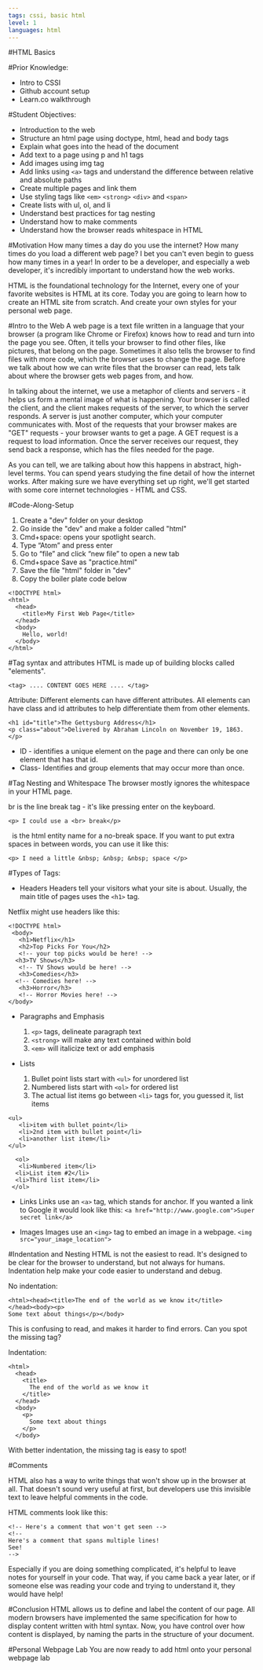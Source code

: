 ```yaml
---
tags: cssi, basic html
level: 1
languages: html
---
```

#HTML Basics

#Prior Knowledge:
+ Intro to CSSI
+ Github account setup
+ Learn.co walkthrough

#Student Objectives:
  + Introduction to the web
  + Structure an html page using doctype, html, head and body tags
  + Explain what goes into the head of the document
  + Add text to a page using p and h1 tags
  + Add images using img tag
  + Add links using ``<a>`` tags and understand the difference between relative and absolute paths
  + Create multiple pages and link them
  + Use styling tags like ``<em>`` ``<strong>`` ``<div>`` and ``<span>``
  + Create lists with ul, ol, and li
  + Understand best practices for tag nesting
  + Understand how to make comments
  + Understand how the browser reads whitespace in HTML

#Motivation
How many times a day do you use the internet? How many times do you load a different web page? I bet you can't even begin to guess how many times in a year! In order to be a developer, and especially a web developer, it's incredibly important to understand how the web works.

HTML is the foundational technology for the Internet, every one of your favorite websites is HTML at its core. Today you are going to learn how to create an HTML site from scratch. And create your own styles for your personal web page.


#Intro to the Web
A web page is a text file written in a language that your browser (a program like Chrome or Firefox) knows how to read and turn into the page you see.  Often, it tells your browser to find other files, like pictures, that belong on the page. Sometimes it also tells the browser to find files with more code, which the browser uses to change the page. Before we talk about how we can write files that the browser can read, lets talk about where the browser gets web pages from, and how.

In talking about the internet, we use a metaphor of clients and servers - it helps us form a mental image of what is happening. Your browser is called the client, and the client makes requests of the server, to which the server responds. A server is just another computer, which your computer communicates with. Most of the requests that your browser makes are "GET" requests - your browser wants to get a page. A GET request is a request to load information. Once the server receives our request, they send back a response, which has the files needed for the page.

As you can tell, we are talking about how this happens in abstract, high-level terms. You can spend years studying the fine detail of how the internet works. After making sure we have everything set up right, we'll get started with some core internet technologies - HTML and CSS.


#Code-Along-Setup
1. Create a "dev" folder on your desktop
2. Go inside the "dev" and make a folder called "html"
2. Cmd+space: opens your spotlight search.
3. Type “Atom” and press enter
4. Go to “file” and click “new file” to open a new tab
5. Cmd+space Save as "practice.html"
6. Save the file "html" folder in "dev"
7. Copy the boiler plate code below

```
<!DOCTYPE html>
<html>
  <head>
    <title>My First Web Page</title>
  </head>
  <body>
    Hello, world!
  </body>
</html>
```

#Tag syntax and attributes
HTML is made up of building blocks called "elements".
```
<tag> .... CONTENT GOES HERE .... </tag>
```
Attribute: Different elements can have different attributes. All elements can have class and id attributes to help differentiate them from other elements.

```
<h1 id="title">The Gettysburg Address</h1>
<p class="about">Delivered by Abraham Lincoln on November 19, 1863.</p>
```
+ ID - identifies a unique element on the page and there can only be one element that has that id.
+ Class- Identifies and group elements that may occur more than once.

#Tag Nesting and Whitespace
The browser mostly ignores the whitespace in your HTML page.

br is the line break tag - it's like pressing enter on the keyboard.
```
<p> I could use a <br> break</p>
```
&nbsp; is the html entity name for a no-break space. If you want to put extra spaces in between words, you can use it like this:
```
<p> I need a little &nbsp; &nbsp; &nbsp; space </p>
```

#Types of Tags:
+ Headers
Headers tell your visitors what your site is about. Usually, the main title of pages uses the `<h1>` tag.

Netflix might use headers like this:
```
<!DOCTYPE html>
 <body>
   <h1>Netflix</h1>
   <h2>Top Picks For You</h2>
   <!-- your top picks would be here! --> 
  <h3>TV Shows</h3>
   <!-- TV Shows would be here! -->
   <h3>Comedies</h3> 
  <!-- Comedies here! -->
   <h3>Horror</h3>
   <!-- Horror Movies here! --> 
</body>
```

+ Paragraphs and Emphasis
	1.	`<p>` tags, delineate paragraph text
	2.	`<strong>` will make any text contained within bold
	3.	`<em>` will italicize text or add emphasis

+ Lists
	1.	Bullet point lists start with `<ul>` for unordered list
	2.	Numbered lists start with `<ol>` for ordered list
	3.	The actual list items go between `<li>` tags for, you guessed it, list items

```
<ul>
   <li>item with bullet point</li>
   <li>2nd item with bullet point</li>
   <li>another list item</li> 
</ul>

  <ol>
   <li>Numbered item</li> 
  <li>List item #2</li> 
  <li>Third list item</li>
 </ol>
```
+ Links
Links use an `<a>` tag, which stands for anchor. If you wanted a link to Google it would look like this:
`<a href="http://www.google.com">Super secret link</a>`

+ Images
Images use an `<img>` tag to embed an image in a webpage.
`<img src="your_image_location">`

#Indentation and Nesting
HTML is not the easiest to read. It's designed to be clear for the browser to understand, but not always for humans. Indentation help make your code easier to understand and debug.

No indentation:
```
<html><head><title>The end of the world as we know it</title>
</head><body><p>
Some text about things</p></body>
```
This is confusing to read, and makes it harder to find errors. Can you spot the missing tag?

Indentation:
```
<html>
  <head>
    <title>
      The end of the world as we know it
    </title>
  </head>
  <body>
    <p>
      Some text about things
    </p>
  </body>
```
With better indentation, the missing tag is easy to spot!

#Comments

HTML also has a way to write things that won't show up in the browser at all. That doesn't sound very useful at first, but developers use this invisible text to leave helpful comments in the code.

HTML comments look like this:
```
<!-- Here's a comment that won't get seen -->
<!--
Here's a comment that spans multiple lines!
See!
-->
```

Especially if you are doing something complicated, it's helpful to leave notes for yourself in your code. That way, if you came back a year later, or if someone else was reading your code and trying to understand it, they would have help!

#Conclusion
HTML allows us to define and label the content of our page. All modern browsers have implemented the same specification for how to display content written with html syntax. Now, you have control over how content is displayed, by naming the parts in the structure of your document.

#Personal Webpage Lab
You are now ready to add html onto your personal webpage lab
